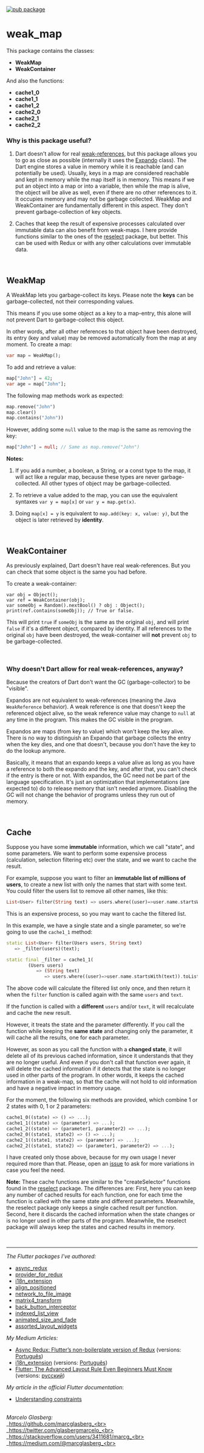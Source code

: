 [![pub package](https://img.shields.io/pub/v/weak_map.svg)](https://pub.dartlang.org/packages/weak_map)

# weak_map

This package contains the classes:
 * **WeakMap**  
 * **WeakContainer**
 
And also the functions:
 * **cache1_0**
 * **cache1_1**
 * **cache1_2**
 * **cache2_0**
 * **cache2_1**
 * **cache2_2**

### Why is this package useful?

1. Dart doesn't allow for real <a href="https://en.wikipedia.org/wiki/Weak_reference">weak-references</a>, 
but this package allows you to go as close as possible 
(internally it uses the <a href="https://api.flutter.dev/flutter/dart-core/Expando-class.html">Expando</a> class).
The Dart engine stores a value in memory while it is reachable (and can potentially be used).
Usually, keys in a map are considered reachable and kept in memory while the map itself is in memory.
This means if we put an object into a map or into a variable, 
then while the map is alive, the object will be alive as well, 
even if there are no other references to it. 
It occupies memory and may not be garbage collected.
WeakMap and WeakContainer are fundamentally different in this aspect. 
They don't prevent garbage-collection of key objects.

2. Caches that keep the result of expensive processes calculated over immutable data 
can also benefit from weak-maps.
I here provide functions similar to the ones of the 
<a href="https://pub.dev/packages/reselect">reselect</a> package, but better.
This can be used with Redux or with any other calculations over immutable data.    

<br>

## WeakMap

A WeakMap lets you garbage-collect its keys. 
Please note the **keys** can be garbage-collected, not their corresponding values.


This means if you use some object as a key to a map-entry, this alone
will not prevent Dart to garbage-collect this object. 

In other words,
after all other references to that object have been destroyed, its entry
(key and value) may be removed automatically from the map at any moment.
To create a map:

```dart
var map = WeakMap();
```    

To add and retrieve a value:

```dart
map["John"] = 42;
var age = map["John"];
```
The following map methods work as expected:

```dart
map.remove("John")
map.clear()
map.contains("John"))
```

However, adding some `null` value to the map is the same as removing the key:

```dart
map["John"] = null; // Same as map.remove("John")
```

**Notes:**

1. If you add a number, a boolean, a String, or a const type to the map,
it will act like a regular map, because these types are never
garbage-collected. All other types of object may be garbage-collected.

2. To retrieve a value added to the map, you can use the equivalent
syntaxes `var y = map[x]` or `var y = map.get(x)`.

3. Doing `map[x] = y` is equivalent to `map.add(key: x, value: y)`,
but the object is later retrieved by **identity**.

<br>

## WeakContainer

As previously explained, Dart doesn't have real weak-references.
But you can check that some object is the same you had before.

To create a weak-container:

```
var obj = Object();
var ref = WeakContainer(obj);
var someObj = Random().nextBool() ? obj : Object();
print(ref.contains(someObj)); // True or false.
```

This will print `true` if `someObj` is the same as the original `obj`,
and will print `false` if it's a different object, compared by identity.
If all references to the original `obj` have been destroyed,
the weak-container will **not** prevent `obj` to be garbage-collected.

<br>

### Why doesn't Dart allow for real weak-references, anyway?

Because the creators of Dart don't want the GC (garbage-collector) to be "visible".

Expandos are not equivalent to weak-references (meaning the Java `WeakReference` behavior).
A weak reference is one that doesn't keep the referenced object alive, 
so the weak reference value may change to `null` at any time in the program. 
This makes the GC visible in the program.

Expandos are maps (from key to value) which won't keep the key alive. 
There is no way to distinguish an Expando that garbage collects the entry when the key dies, 
and one that doesn't, because you don't have the key to do the lookup anymore.

Basically, it means that an expando keeps a value alive 
as long as you have a reference to both the expando and the key, 
and after that, you can't check if the entry is there or not.
With expandos, the GC need not be part of the language specification. 
It's just an optimization that implementations (are expected to) do to release memory that isn't needed anymore. 
Disabling the GC will not change the behavior of programs unless they run out of memory.

<br>

## Cache

Suppose you have some **immutable** information, which we call "state", and some parameters.
We want to perform some expensive process (calculation, selection filtering etc) over the state,
and we want to cache the result. 
  
For example, suppose you want to filter an **immutable list of millions of users**, 
to create a new list with only the names that start with some text. 
You could filter the users list to remove all other names, like this:

```dart     
List<User> filter(String text) => users.where((user)=>user.name.startsWith(text)).toList();
```                                                                                           

This is an expensive process, so you may want to cache the filtered list. 

In this example, we have a single state and a single parameter, 
so we're going to use the `cache1_1` method:

```dart                                                    
static List<User> filter(Users users, String text)
   => _filter(users)(text);

static final _filter = cache1_1(
        (Users users) 
           => (String text) 
              => users.where((user)=>user.name.startsWith(text)).toList());
```  

The above code will calculate the filtered list only once, 
and then return it when the `filter` function is called again with the same `users` and `text`.

If the function is called with a **different** `users` and/or `text`, 
it will recalculate and cache the new result.

However, it treats the state and the parameter differently. 
If you call the function while keeping the **same state** and changing only the parameter, 
it will cache all the results, one for each parameter.

However, as soon as you call the function with a **changed state**, 
it will delete all of its previous cached information,
since it understands that they are no longer useful.
And even if you don't call that function ever again, it will delete the cached information if it detects
that the state is no longer used in other parts of the program.
In other words, it keeps the cached information in a weak-map, 
so that the cache will not hold to old information and have a negative impact in memory usage.  
    
For the moment, the following six methods are provided, 
which combine 1 or 2 states with 0, 1 or 2 parameters:

```dart
cache1_0((state) => () => ...);
cache1_1((state) => (parameter) => ...);
cache1_2((state) => (parameter1, parameter2) => ...);
cache2_0((state1, state2) => () => ...);
cache2_1((state1, state2) => (parameter) => ...);
cache2_2((state1, state2) => (parameter1, parameter2) => ...);
```    

I have created only those above, because for my own usage I never required more than that. 
Please, open an <a href="https://github.com/marcglasberg/weak_map/issues">issue</a> 
to ask for more variations in case you feel the need.

**Note:** These cache functions are similar to the "createSelector" functions found in the
<a href="https://pub.dev/packages/reselect">reselect</a> package.
The differences are: First, here you can keep any number of cached results for each function,
one for each time the function is called with the same state and different parameters.
Meanwhile, the reselect package only keeps a single cached result per function.
Second, here it discards the cached information when the state changes 
or is no longer used in other parts of the program.
Meanwhile, the reselect package will always keep the states and cached results in memory.

<br>

***

*The Flutter packages I've authored:* 
* <a href="https://pub.dev/packages/async_redux">async_redux</a>
* <a href="https://pub.dev/packages/provider_for_redux">provider_for_redux</a>
* <a href="https://pub.dev/packages/i18n_extension">i18n_extension</a>
* <a href="https://pub.dev/packages/align_positioned">align_positioned</a>
* <a href="https://pub.dev/packages/network_to_file_image">network_to_file_image</a>
* <a href="https://pub.dev/packages/matrix4_transform">matrix4_transform</a> 
* <a href="https://pub.dev/packages/back_button_interceptor">back_button_interceptor</a>
* <a href="https://pub.dev/packages/indexed_list_view">indexed_list_view</a> 
* <a href="https://pub.dev/packages/animated_size_and_fade">animated_size_and_fade</a>
* <a href="https://pub.dev/packages/assorted_layout_widgets">assorted_layout_widgets</a>

*My Medium Articles:*
* <a href="https://medium.com/flutter-community/https-medium-com-marcglasberg-async-redux-33ac5e27d5f6">Async Redux: Flutter’s non-boilerplate version of Redux</a> (versions: <a href="https://medium.com/flutterando/async-redux-pt-brasil-e783ceb13c43">Português</a>)
* <a href="https://medium.com/flutter-community/i18n-extension-flutter-b966f4c65df9">i18n_extension</a> (versions: <a href="https://medium.com/flutterando/qual-a-forma-f%C3%A1cil-de-traduzir-seu-app-flutter-para-outros-idiomas-ab5178cf0336">Português</a>)
* <a href="https://medium.com/flutter-community/flutter-the-advanced-layout-rule-even-beginners-must-know-edc9516d1a2">Flutter: The Advanced Layout Rule Even Beginners Must Know</a> (versions: <a href="https://habr.com/ru/post/500210/">русский</a>)

*My article in the official Flutter documentation*:
* <a href="https://flutter.dev/docs/development/ui/layout/constraints">Understanding constraints</a>

<br>_Marcelo Glasberg:_<br>
_https://github.com/marcglasberg_<br>
_https://twitter.com/glasbergmarcelo_<br>
_https://stackoverflow.com/users/3411681/marcg_<br>
_https://medium.com/@marcglasberg_<br>
